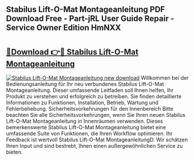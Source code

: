 ## Stabilus Lift-O-Mat Montageanleitung PDF Download Free - Part-jRL User Guide Repair - Service Owner Edition HmNXX

# <h2><a href="http://df7atd.blite.top/?on=Stabilus+Lift-O-Mat+Montageanleitung">🔗Download 👉🔴 Stabilus Lift-O-Mat Montageanleitung</a></h2>

[![Stabilus Lift-O-Mat Montageanleitung new download](https://i.imgur.com/lujVjoI.png)](http://df7atd.blite.top/?on=Stabilus+Lift-O-Mat+Montageanleitung)
Willkommen bei der Bedienungsanleitung für Ihr neu verbundenes Stabilus Lift-O-Mat Montageanleitung. Dieser umfassende Leitfaden soll Ihnen helfen, Ihr Produkt zu verstehen und erfolgreich zu betreiben. Sie finden detaillierte Informationen zu Funktionen, Installation, Betrieb, Wartung und Fehlerbehebung. Sicherheitsvorkehrungen für den Innenbereich Bitte beachten Sie alle Sicherheitsvorkehrungen, wenn Sie Ihren neuen Stabilus Lift-O-Mat Montageanleitung in Innenräumen verwenden. Dieses bemerkenswerte Stabilus Lift-O-Mat Montageanleitung bietet eine umfassende Suite von Funktionen, die Ihren Workflow optimieren. Ihr Feedback ist wertvoll Stabilus Lift-O-Mat MontageanleitungD. Wir schätzen Ihren Input und sind bestrebt, Ihnen einen außergewöhnlichen Service zu bieten.
